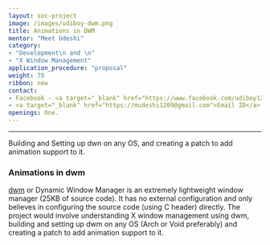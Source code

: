 ```yaml
---
layout: soc-project
image: /images/udiboy-dwm.png
title: Animations in DWM
mentor: "Meet Udeshi"
category:
- "Development\n and \n"
- "X Window Management"
application_procedure: "proposal"
weight: 70
ribbon: new
contact:
- Facebook - <a target="_blank" href="https://www.facebook.com/udiboy1209">Meet Udeshi</a>
- <a target="_blank" href="https://mudeshi1209@gmail.com">Email ID</a> - mudeshi1209@gmail.com
openings: One.
---
```


---
Building and Setting up dwn on any OS, and creating a patch to add animation support to it.

<!--break-->
### Animations in dwm
[dwm](https://dwm.suckless.org/) or Dynamic Window Manager is an extremely lightweight window manager (25KB of source code). It has no external configuration and only believes in configuring the source code (using C header) directly. The project would involve understanding X window management using dwm, building and setting up dwm on any OS (Arch or Void preferably) and creating a patch to add animation support to it.
